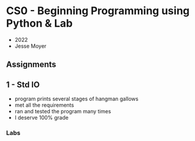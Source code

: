 # CS0 - Beginning Programming using Python & Lab
- 2022
- Jesse Moyer
## Assignments
## 1  -  Std IO
- program prints several stages of hangman gallows
- met all the requirements
- ran and tested the program many times
- I deserve 100% grade

### Labs